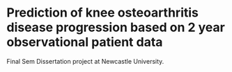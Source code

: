 # Prediction of knee osteoarthritis disease progression based on 2 year observational patient data

Final Sem Dissertation project at Newcastle University.
